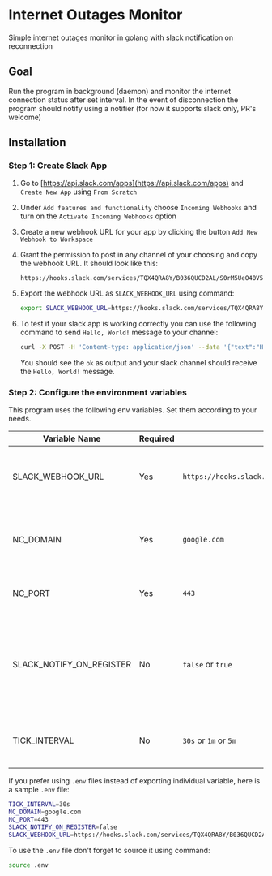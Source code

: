 # Internet Outages Monitor

Simple internet outages monitor in golang with slack notification on reconnection

## Goal

Run the program in background (daemon) and monitor the internet connection status after set interval.
In the event of disconnection the program should notify using a notifier (for now it supports slack only, PR's welcome)

## Installation

### Step 1: Create Slack App

1. Go to [https://api.slack.com/apps](https://api.slack.com/apps) and `Create New App` using `From Scratch`

1. Under `Add features and functionality` choose `Incoming Webhooks` and turn on the `Activate Incoming Webhooks` option

1. Create a new webhook URL for your app by clicking the button `Add New Webhook to Workspace`

1. Grant the permission to post in any channel of your choosing and copy the webhook URL. It should look like this:

    ```text
    https://hooks.slack.com/services/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
    ```

1. Export the webhook URL as `SLACK_WEBHOOK_URL` using command:

    ```bash
    export SLACK_WEBHOOK_URL=https://hooks.slack.com/services/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
    ```

1. To test if your slack app is working correctly you can use the following command to send `Hello, World!` message to your channel:

    ```bash
    curl -X POST -H 'Content-type: application/json' --data '{"text":"Hello, World!"}' https://hooks.slack.com/services/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
    ```

    You should see the `ok` as output and your slack channel should receive the `Hello, World!` message.

### Step 2: Configure the environment variables

This program uses the following env variables. Set them according to your needs.

| Variable Name | Required | Example Value(s) | Summary |
|--|--|--|--
| SLACK_WEBHOOK_URL | Yes | `https://hooks.slack.com/services/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` | The webhook URL for your slack app from `Step 1`
| NC_DOMAIN | Yes | `google.com` | Domain you want to use to check internet connection
| NC_PORT | Yes | `443` | Port you want to use for netcat
| SLACK_NOTIFY_ON_REGISTER | No | `false` or `true` | If true you will get a message `Slack Notifier registered` everytime the program starts
| TICK_INTERVAL | No | `30s` or `1m` or `5m` | Interval between two internet checks

If you prefer using `.env` files instead of exporting individual variable, here is a sample `.env` file:

```bash
TICK_INTERVAL=30s
NC_DOMAIN=google.com
NC_PORT=443
SLACK_NOTIFY_ON_REGISTER=false
SLACK_WEBHOOK_URL=https://hooks.slack.com/services/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
```

To use the `.env` file don't forget to source it using command:

```bash
source .env
```

